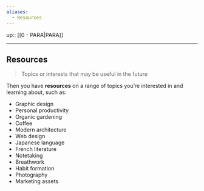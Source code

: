 ```yaml
---
aliases:
  - Resources
---
```


up:: [[0 - PARA|PARA]]
___
## Resources
>Topics or interests that may be useful in the future

Then you have **resources** on a range of topics you’re interested in and learning about, such as:
- Graphic design
- Personal productivity
- Organic gardening
- Coffee
- Modern architecture
- Web design
- Japanese language
- French literature
- Notetaking
- Breathwork
- Habit formation
- Photography
- Marketing assets